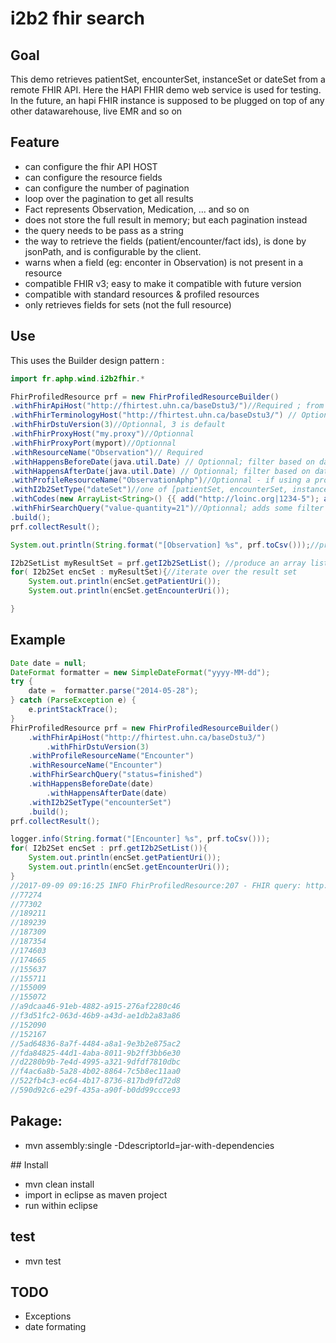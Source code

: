 # i2b2 fhir search

## Goal

This demo retrieves patientSet, encounterSet, instanceSet or dateSet from a remote FHIR API. Here the HAPI FHIR demo web service is used for testing. In the future, an hapi FHIR instance is supposed to be plugged on top of any other datawarehouse, live EMR and so on

## Feature

- can configure the fhir API HOST
- can configure the resource fields
- can configure the number of pagination
- loop over the pagination to get all results
- Fact represents Observation, Medication, ... and so on
- does not store the full result in memory; but each pagination instead
- the query needs to be pass as a string
- the way to retrieve the fields (patient/encounter/fact ids), is done by jsonPath, and is configurable by the client.
- warns when a field (eg: enconter in Observation) is not present in a resource
- compatible FHIR v3; easy to make it compatible with future version
- compatible with standard resources & profiled resources
- only retrieves fields for sets (not the full resource)

## Use

This uses the Builder design pattern :

```java
import fr.aphp.wind.i2b2fhir.*

FhirProfiledResource prf = new FhirProfiledResourceBuilder()
.withFhirApiHost("http://fhirtest.uhn.ca/baseDstu3/")//Required ; from i2b2 hive configuration?
.withFhirTerminologyHost("http://fhirtest.uhn.ca/baseDstu3/") // Optionnal
.withFhirDstuVersion(3)//Optionnal, 3 is default
.withFhirProxyHost("my.proxy")//Optionnal
.withFhirProxyPort(myport)//Optionnal
.withResourceName("Observation")// Required
.withHappensBeforeDate(java.util.Date) // Optionnal; filter based on date
.withHappensAfterDate(java.util.Date) // Optionnal; filter based on date
.withProfileResourceName("ObservationAphp")//Optionnal - if using a profiled resource
.withI2b2SetType("dateSet")//one of [patientSet, encounterSet, instanceSet, dateSet]
.withCodes(new ArrayList<String>() {{ add("http://loinc.org|1234-5"); add("http://loinc.org|5432-1"); }})//Optionnal: filter based on codes
.withFhirSearchQuery("value-quantity=21")//Optionnal; adds some filter information : active, status....
.build();
prf.collectResult();

System.out.println(String.format("[Observation] %s", prf.toCsv()));//produce a csv to be loaded into i2b2 temporary table on the fly

I2b2SetList myResultSet = prf.getI2b2SetList(); //produce an array list
for( I2b2Set encSet : myResultSet){//iterate over the result set
	System.out.println(encSet.getPatientUri());
	System.out.println(encSet.getEncounterUri());

}
```

## Example

```java
Date date = null;
DateFormat formatter = new SimpleDateFormat("yyyy-MM-dd");
try {
	date =  formatter.parse("2014-05-28");
} catch (ParseException e) {
	e.printStackTrace();
}
FhirProfiledResource prf = new FhirProfiledResourceBuilder()
	.withFhirApiHost("http://fhirtest.uhn.ca/baseDstu3/")
        .withFhirDstuVersion(3)
	.withProfileResourceName("Encounter")
	.withResourceName("Encounter")
	.withFhirSearchQuery("status=finished")
	.withHappensBeforeDate(date)
        .withHappensAfterDate(date)
	.withI2b2SetType("encounterSet")
	.build();
prf.collectResult();

logger.info(String.format("[Encounter] %s", prf.toCsv()));
for( I2b2Set encSet : prf.getI2b2SetList()){
	System.out.println(encSet.getPatientUri());
	System.out.println(encSet.getEncounterUri());
}
//2017-09-09 09:16:25 INFO FhirProfiledResource:207 - FHIR query: http://fhirtest.uhn.ca/baseDstu3/Encounter?&_element=subject,identifier&status=finished&date=lt2014-05-28T00:00:00.000+02:00&date=gt2014-05-28T00:00:00.000+02:00&_count=500&_pretty=false
//77274
//77302
//189211
//189239
//187309
//187354
//174603
//174665
//155637
//155711
//155009
//155072
//a9dcaa46-91eb-4882-a915-276af2280c46
//f3d51fc2-063d-46b9-a43d-ae1db2a83a86
//152090
//152167
//5ad64836-8a7f-4484-a8a1-9e3b2e875ac2
//fda84825-44d1-4aba-8011-9b2ff3bb6e30
//d2280b9b-7e4d-4995-a321-9dfdf7810dbc
//f4ac6a8b-5a28-4b02-8864-7c5b8ec11aa0
//522fb4c3-ec64-4b17-8736-817bd9fd72d8
//590d92c6-e29f-435a-a90f-b0dd99ccce93
```


## Pakage:

- mvn assembly:single -DdescriptorId=jar-with-dependencies

## Install

- mvn clean install
- import in eclipse as maven project
- run within eclipse

## test

- mvn test


## TODO

- Exceptions
- date formating
